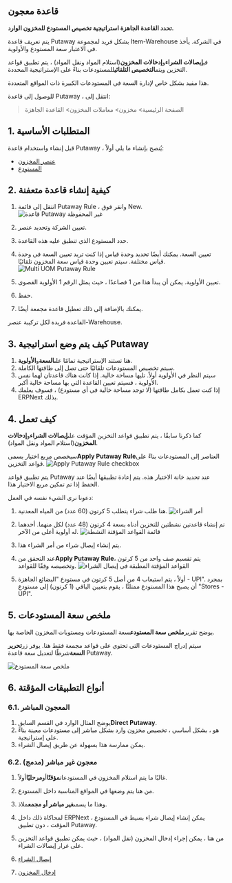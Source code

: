 ## قاعدة معجون

**تحدد القاعدة الجاهزة استراتيجية تخصيص المستودع للمخزون الوارد.**

يتم تعريف قاعدة Putaway بشكل فريد لمجموعة Item-Warehouse في الشركة. يأخذ في الاعتبار سعة المستودع والأولوية.

في**إيصالات الشراء**و**إدخالات المخزون**(استلام المواد ونقل المواد) ، يتم تطبيق قواعد التخزين ويتم**التخصيص التلقائي**للمستودعات بناءً على الإستراتيجية المحددة.

هذا مفيد بشكل خاص لإدارة السعة في المستودعات الكبيرة ذات المواقع المتعددة.

للوصول إلى قاعدة Putaway ، انتقل إلى:

> الصفحة الرئيسية> مخزون> معاملات المخزون> القاعدة الجاهزة

## 1. المتطلبات الأساسية

قبل إنشاء واستخدام قاعدة Putaway ، يُنصح بإنشاء ما يلي أولاً:

* [عنصر المخزون](https://docs.erpnext.com/docs/v13/user/manual/en/stock/item)
* [المستودع](https://docs.erpnext.com/docs/v13/user/manual/en/stock/warehouse)

## 2. كيفية إنشاء قاعدة متعفنة

1. انتقل إلى قائمة Putaway Rule ، وانقر فوق New. ![قاعدة Putaway غير المحفوظة](https://docs.erpnext.com/files/unsaved-putaway-rule.png)
    
2. تعيين الشركة وتحديد عنصر.
    
3. حدد المستودع الذي تنطبق عليه هذه القاعدة.
4. تعيين السعة. يمكنك أيضًا تحديد وحدة قياس إذا كنت تريد تعيين السعة في وحدة قياس مختلفة. سيتم تعيين وحدة قياس سعة المخزون تلقائيًا. ![Multi UOM Putaway Rule](https://docs.erpnext.com/files/multi-uom-putaway-rule.png)
    
5. تعيين الأولوية. يمكن أن يبدأ هذا من 1 فصاعدًا ، حيث يمثل الرقم 1 الأولوية القصوى.
    
6. حفظ.
7. يمكنك بالإضافة إلى ذلك تعطيل قاعدة مجمعة أيضًا.

القاعدة فريدة لكل تركيبة عنصر-Warehouse.

## 3. كيف يتم وضع استراتيجية Putaway

1. هنا تستند الإستراتيجية تمامًا على**السعة**و**الأولوية**.
2. سيتم تخصيص المستودعات تلقائيًا حتى تصل إلى طاقتها الكاملة.
3. سيتم النظر في الأولوية أولاً. تليها مساحة خالية. إذا كانت هناك قاعدتان لهما نفس الأولوية ، فسيتم تعيين القاعدة التي بها مساحة خالية أكبر.
4. إذا كنت تعمل بكامل طاقتها (لا توجد مساحة خالية في أي مستودع) ، فسوف يعلمك ERPNext بذلك.

## 4. كيف تعمل

كما ذكرنا سابقًا ، يتم تطبيق قواعد التخزين المؤقت على**إيصالات الشراء**و**إدخالات المخزون**(استلام المواد ونقل المواد).

سيخصص مربع اختيار يسمى**Apply Putaway Rule**العناصر إلى المستودعات بناءً على قواعد التخزين. ![Apply Putaway Rule checkbox](https://docs.erpnext.com/files/apply-putaway-rule.png)

يتم تطبيق قواعد Putaway عند تحديد خانة الاختيار هذه. يتم إعادة تطبيقها أيضًا عند الحفظ إذا تم تمكين مربع الاختيار هذا.

دعونا نرى الشيء نفسه في العمل:

1. هنا طلب شراء يتطلب 5 كرتون (60 عدد) من المياه المعدنية. ![أمر الشراء](https://docs.erpnext.com/files/po-putaway-demo.png)
    
2. تم إنشاء قاعدتين نشطتين للتخزين أدناه بسعة 4 كرتون (48 عدد) لكل منهما. أحدهما له أولوية أعلى من الآخر. ![قائمة القواعد المؤقتة النشطة](https://docs.erpnext.com/files/active-putaway-rules-list.png)
    
3. يتم إنشاء إيصال شراء من أمر الشراء هذا.
    
4. عند التحقق من**Apply Putaway Rule**، يتم تقسيم صف واحد من 5 كرتون وتخصيصه وفقًا للقواعد. ![القواعد المؤقتة المطبقة في إيصال الشراء](https://docs.erpnext.com/files/pr-putaway-apply.gif)
    
5. أولاً ، يتم استيعاب 4 من أصل 5 كرتون في مستودع "البضائع الجاهزة - UPI". بمجرد أن يصبح هذا المستودع ممتلئًا ، يقوم بتعيين الباقي (1 كرتون) إلى مستودع "Stores - UPI".
    

## 5. ملخص سعة المستودعات

يوضح تقرير**ملخص سعة المستودع**سعة المستودعات ومستويات المخزون الخاصة بها.

سيتم إدراج المستودعات التي تحتوي على قواعد مجمعة فقط هنا. يوفر زر**تحرير السعة**شرطًا لتعديل سعة قاعدة Putaway.

![ملخص سعة المستودع](https://docs.erpnext.com/files/warehouse-capacity-summary.png)

## 6. أنواع التطبيقات المؤقتة

### 6.1. المعجون المباشر

1. يوضح المثال الوارد في القسم السابق**Direct Putaway**.
2. هو ، بشكل أساسي ، تخصيص مخزون وارد بشكل مباشر إلى مستودعات معينة بناءً على إستراتيجية.
3. يمكن ممارسة هذا بسهولة عن طريق إيصال الشراء.

### 6.2. معجون غير مباشر (مدمج)

1. غالبًا ما يتم استلام المخزون في المستودعات**مؤقتًا**أو**مرحليًا**أولاً.
2. من هنا يتم وضعها في المواقع المناسبة داخل المستودع.
3. وهذا ما يسمى**غير مباشر أو مجمع**ملاذ.
4. لمحاكاة ذلك داخل ERPNext ، يمكن إنشاء إيصال شراء بسيط في المستودع المؤقت ، دون تطبيق Putaway.
5. من هنا ، يمكن إجراء إدخال المخزون (نقل المواد) ، حيث يمكن تطبيق قواعد التخزين على غرار إيصالات الشراء.

1. [إيصال الشراء](https://docs.erpnext.com/docs/v13/user/manual/en/stock/purchase-receipt)
2. [إدخال المخزون](https://docs.erpnext.com/docs/v13/user/manual/en/stock/stock-entry)